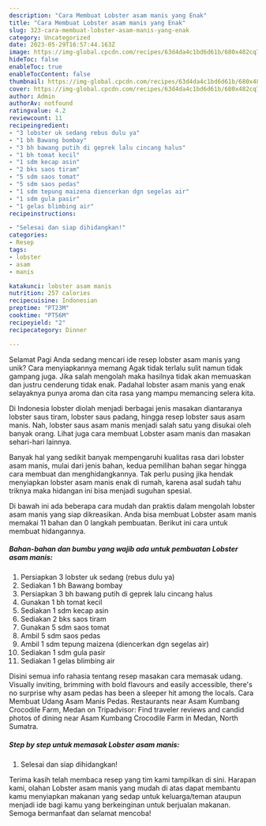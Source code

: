 ```yaml
---
description: "Cara Membuat Lobster asam manis yang Enak"
title: "Cara Membuat Lobster asam manis yang Enak"
slug: 323-cara-membuat-lobster-asam-manis-yang-enak
category: Uncategorized
date: 2023-05-29T16:57:44.163Z
image: https://img-global.cpcdn.com/recipes/63d4da4c1bd6d61b/680x482cq70/lobster-asam-manis-foto-resep-utama.jpg
hideToc: false
enableToc: true
enableTocContent: false
thumbnail: https://img-global.cpcdn.com/recipes/63d4da4c1bd6d61b/680x482cq70/lobster-asam-manis-foto-resep-utama.jpg
cover: https://img-global.cpcdn.com/recipes/63d4da4c1bd6d61b/680x482cq70/lobster-asam-manis-foto-resep-utama.jpg
author: Admin
authorAv: notfound
ratingvalue: 4.2
reviewcount: 11
recipeingredient:
- "3 lobster uk sedang rebus dulu ya"
- "1 bh Bawang bombay"
- "3 bh bawang putih di geprek lalu cincang halus"
- "1 bh tomat kecil"
- "1 sdm kecap asin"
- "2 bks saos tiram"
- "5 sdm saos tomat"
- "5 sdm saos pedas"
- "1 sdm tepung maizena diencerkan dgn segelas air"
- "1 sdm gula pasir"
- "1 gelas blimbing air"
recipeinstructions:

- "Selesai dan siap dihidangkan!"
categories:
- Resep
tags:
- lobster
- asam
- manis

katakunci: lobster asam manis 
nutrition: 257 calories
recipecuisine: Indonesian
preptime: "PT23M"
cooktime: "PT56M"
recipeyield: "2"
recipecategory: Dinner

---
```



Selamat Pagi Anda sedang mencari ide resep lobster asam manis yang unik? Cara menyiapkannya memang Agak tidak terlalu sulit namun tidak gampang juga. Jika salah mengolah maka hasilnya tidak akan memuaskan dan justru cenderung tidak enak. Padahal lobster asam manis yang enak selayaknya punya aroma dan cita rasa yang mampu memancing selera kita.


Di Indonesia lobster diolah menjadi berbagai jenis masakan diantaranya lobster saus tiram, lobster saus padang, hingga resep lobster saus asam manis. Nah, lobster saus asam manis menjadi salah satu yang disukai oleh banyak orang. Lihat juga cara membuat Lobster asam manis dan masakan sehari-hari lainnya.

Banyak hal yang sedikit banyak mempengaruhi kualitas rasa dari lobster asam manis, mulai dari jenis bahan, kedua pemilihan bahan segar hingga cara membuat dan menghidangkannya. Tak perlu pusing jika hendak menyiapkan lobster asam manis enak di rumah, karena asal sudah tahu triknya maka hidangan ini bisa menjadi suguhan spesial.


Di bawah ini ada beberapa cara mudah dan praktis dalam mengolah lobster asam manis yang siap dikreasikan. Anda bisa membuat Lobster asam manis memakai 11 bahan dan 0 langkah pembuatan. Berikut ini cara untuk membuat hidangannya.

<!--inarticleads1-->

##### Bahan-bahan dan bumbu yang wajib ada untuk pembuatan Lobster asam manis:

1. Persiapkan 3 lobster uk sedang (rebus dulu ya)
1. Sediakan 1 bh Bawang bombay
1. Persiapkan 3 bh bawang putih di geprek lalu cincang halus
1. Gunakan 1 bh tomat kecil
1. Sediakan 1 sdm kecap asin
1. Sediakan 2 bks saos tiram
1. Gunakan 5 sdm saos tomat
1. Ambil 5 sdm saos pedas
1. Ambil 1 sdm tepung maizena (diencerkan dgn segelas air)
1. Sediakan 1 sdm gula pasir
1. Sediakan 1 gelas blimbing air


Disini semua info rahasia tentang resep masakan cara memasak udang. Visually inviting, brimming with bold flavours and easily accessible, there&#39;s no surprise why asam pedas has been a sleeper hit among the locals. Cara Membuat Udang Asam Manis Pedas. Restaurants near Asam Kumbang Crocodile Farm, Medan on Tripadvisor: Find traveler reviews and candid photos of dining near Asam Kumbang Crocodile Farm in Medan, North Sumatra. 

<!--inarticleads2-->

##### Step by step untuk memasak Lobster asam manis:


1. Selesai dan siap dihidangkan!



Terima kasih telah membaca resep yang tim kami tampilkan di sini. Harapan kami, olahan Lobster asam manis yang mudah di atas dapat membantu kamu menyiapkan makanan yang sedap untuk keluarga/teman ataupun menjadi ide bagi kamu yang berkeinginan untuk berjualan makanan. Semoga bermanfaat dan selamat mencoba!
